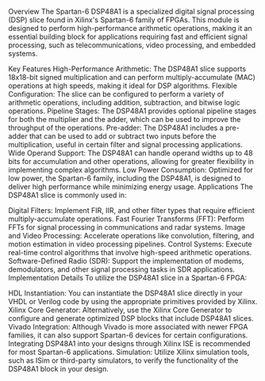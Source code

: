 Overview
The Spartan-6 DSP48A1 is a specialized digital signal processing (DSP) slice found in Xilinx's Spartan-6 family of FPGAs. This module is designed to perform high-performance arithmetic operations, making it an essential building block for applications requiring fast and efficient signal processing, such as telecommunications, video processing, and embedded systems.

Key Features
High-Performance Arithmetic: The DSP48A1 slice supports 18x18-bit signed multiplication and can perform multiply-accumulate (MAC) operations at high speeds, making it ideal for DSP algorithms.
Flexible Configuration: The slice can be configured to perform a variety of arithmetic operations, including addition, subtraction, and bitwise logic operations.
Pipeline Stages: The DSP48A1 provides optional pipeline stages for both the multiplier and the adder, which can be used to improve the throughput of the operations.
Pre-adder: The DSP48A1 includes a pre-adder that can be used to add or subtract two inputs before the multiplication, useful in certain filter and signal processing applications.
Wide Operand Support: The DSP48A1 can handle operand widths up to 48 bits for accumulation and other operations, allowing for greater flexibility in implementing complex algorithms.
Low Power Consumption: Optimized for low power, the Spartan-6 family, including the DSP48A1, is designed to deliver high performance while minimizing energy usage.
Applications
The DSP48A1 slice is commonly used in:

Digital Filters: Implement FIR, IIR, and other filter types that require efficient multiply-accumulate operations.
Fast Fourier Transforms (FFT): Perform FFTs for signal processing in communications and radar systems.
Image and Video Processing: Accelerate operations like convolution, filtering, and motion estimation in video processing pipelines.
Control Systems: Execute real-time control algorithms that involve high-speed arithmetic operations.
Software-Defined Radio (SDR): Support the implementation of modems, demodulators, and other signal processing tasks in SDR applications.
Implementation Details
To utilize the DSP48A1 slice in a Spartan-6 FPGA:

HDL Instantiation: You can instantiate the DSP48A1 slice directly in your VHDL or Verilog code by using the appropriate primitives provided by Xilinx.
Xilinx Core Generator: Alternatively, use the Xilinx Core Generator to configure and generate optimized DSP blocks that include DSP48A1 slices.
Vivado Integration: Although Vivado is more associated with newer FPGA families, it can also support Spartan-6 devices for certain configurations. Integrating DSP48A1 into your designs through Xilinx ISE is recommended for most Spartan-6 applications.
Simulation: Utilize Xilinx simulation tools, such as ISim or third-party simulators, to verify the functionality of the DSP48A1 block in your design.
